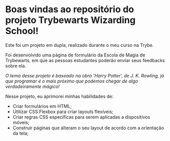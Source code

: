 # Boas vindas ao repositório do projeto Trybewarts Wizarding School! 

Este foi um projeto em dupla, realizado durante o meu curso na Trybe.

Foi desenvolvido uma página de formulário da Escola de Magia de Trybewarts, em que as pessoas estudantes poderão enviar seus feedbacks sobre ela. 

_O tema desse projeto é baseado na obra 'Harry Potter', de J. K. Rowling, já que programar é o mais próximo que podemos chegar de algo verdadeiramente mágico!_


Nesse projeto, eu aprimorei minhas habilidades de: 
* Criar formulários em HTML;
* Utilizar CSS Flexbox para criar layouts flexíveis;
* Criar regras CSS específicas para serem aplicadas a dispositivos móveis;
* Construir páginas que alteram o seu layout de acordo com a orientação da tela;
